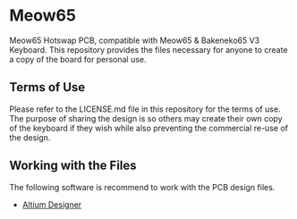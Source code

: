 # Meow65
Meow65 Hotswap PCB, compatible with Meow65 & Bakeneko65 V3 Keyboard.
This repository provides the files necessary for anyone to create a copy of the board for personal use.

## Terms of Use
Please refer to the LICENSE.md file in this repository for the terms of use. The purpose of sharing
the design is so others may create their own copy of the keyboard if they wish while also preventing
the commercial re-use of the design.

## Working with the Files
The following software is recommend to work with the PCB design files.

* [Altium Designer](https://www.altium.com/altium-designer)
